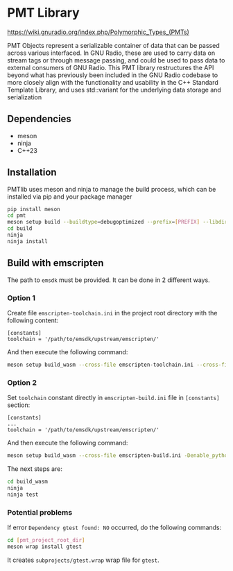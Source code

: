# PMT Library

https://wiki.gnuradio.org/index.php/Polymorphic_Types_(PMTs)

PMT Objects represent a serializable container of data that can be passed across various interfaced.  In GNU Radio, these are used to carry data on stream tags or through message passing, and could be used to pass data to external consumers of GNU Radio.  This PMT library restructures the API beyond what has previously been included in the GNU Radio codebase to more closely align with the functionality and usability in the C++ Standard Template Library, and uses std::variant for the underlying data storage and serialization 

## Dependencies

- meson
- ninja
- C++23

## Installation

PMTlib uses meson and ninja to manage the build process, which can be installed via pip and your package manager

```bash
pip install meson
cd pmt
meson setup build --buildtype=debugoptimized --prefix=[PREFIX] --libdir=lib
cd build
ninja
ninja install
```


## Build with emscripten
The path to `emsdk` must be provided. It can be done in 2 different ways.

### Option 1
Create file `emscripten-toolchain.ini` in the project root directory with the following content:
```text
[constants]
toolchain = '/path/to/emsdk/upstream/emscripten/'
```

And then execute the following command:
```bash
meson setup build_wasm --cross-file emscripten-toolchain.ini --cross-file emscripten-build.ini -Denable_python=false -Denable_testing=true
```

### Option 2
Set `toolchain` constant directly in `emscripten-build.ini` file in `[constants]` section:
```text
[constants]  
...
toolchain = '/path/to/emsdk/upstream/emscripten/'
```
And then execute the following command:
```bash
meson setup build_wasm --cross-file emscripten-build.ini -Denable_python=false -Denable_testing=true
```


The next steps are:
```bash
cd build_wasm
ninja
ninja test
```

### Potential problems
If error `Dependency gtest found: NO` occurred, do the following commands:
```bash
cd [pmt_project_root_dir]
meson wrap install gtest
```

It creates `subprojects/gtest.wrap` wrap file for `gtest`.
